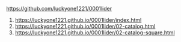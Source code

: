 <https://github.com/luckyone1221/0001lider>
1. <https://luckyone1221.github.io/0001lider/index.html>
1. <https://luckyone1221.github.io/0001lider/02-catalog.html>
1. <https://luckyone1221.github.io/0001lider/02-catalog-square.html>